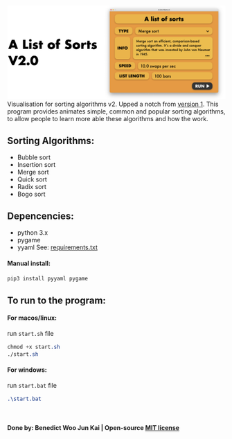 ![Alt text](design/splash_screen.png)
Visualisation for sorting algorithms v2. Upped a notch from [version 1](https://github.com/benwoo1110/A-List-of-Sorts). This program provides animates simple, common and popular sorting algorithms, to allow people to learn more able these algorithms and how the work.</br>

## Sorting Algorithms:
* Bubble sort
* Insertion sort
* Merge sort
* Quick sort
* Radix sort
* Bogo sort

## Depencencies:
* python 3.x
* pygame
* yyaml 
See: [requirements.txt](requirements.txt)

#### Manual install: 
```css
pip3 install pyyaml pygame
```

## To run to the program:
#### For macos/linux:
run `start.sh` file
```css
chmod +x start.sh
./start.sh
```
#### For windows:
run `start.bat` file
```css
.\start.bat
```
<br />

#### Done by: Benedict Woo Jun Kai | Open-source [MIT license](LICENSE)